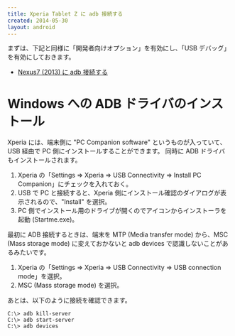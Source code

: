 ```yaml
---
title: Xperia Tablet Z に adb 接続する
created: 2014-05-30
layout: android
---
```


まずは、下記と同様に「開発者向けオプション」を有効にし、「USB デバッグ」を有効にしておきます。

* [Nexus7 (2013) に adb 接続する](connect-adb-to-nexus.html)


Windows への ADB ドライバのインストール
====

Xperia には、端末側に "PC Companion software" というものが入っていて、USB 経由で PC 側にインストールすることができます。
同時に ADB ドライバもインストールされます。

1. Xperia の「Settings => Xperia => USB Connectivity => Install PC Companion」にチェックを入れておく。
2. USB で PC と接続すると、Xperia 側にインストール確認のダイアログが表示されるので、"Install" を選択。
3. PC 側でインストール用のドライブが開くのでアイコンからインストーラを起動 (Startme.exe)。

最初に ADB 接続するときは、端末を MTP (Media transfer mode) から、MSC (Mass storage mode) に変えておかないと adb devices で認識しないことがあるみたいです。

1. Xperia の「Settings => Xperia => USB Connectivity => USB connection mode」を選択。
2. MSC (Mass storage mode) を選択。

あとは、以下のように接続を確認できます。

```
C:\> adb kill-server
C:\> adb start-server
C:\> adb devices
```

